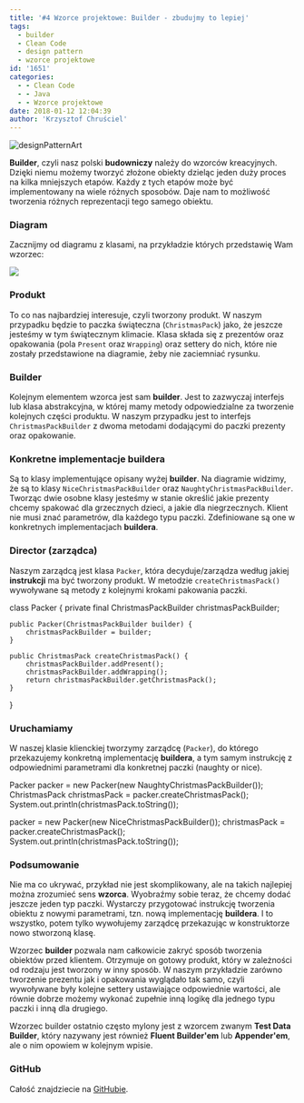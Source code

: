 ```yaml
---
title: '#4 Wzorce projektowe: Builder - zbudujmy to lepiej'
tags:
  - builder
  - Clean Code
  - design pattern
  - wzorce projektowe
id: '1651'
categories:
  - - Clean Code
  - - Java
  - - Wzorce projektowe
date: 2018-01-12 12:04:39
author: 'Krzysztof Chruściel'
---
```


![designPatternArt](http://codecouple.pl/wp-content/uploads/2017/03/designPatternArt.png)

**Builder**, czyli nasz polski **budowniczy** należy do wzorców kreacyjnych. Dzięki niemu możemy tworzyć złożone obiekty dzieląc jeden duży proces na kilka mniejszych etapów. Każdy z tych etapów może być implementowany na wiele różnych sposobów. Daje nam to możliwość tworzenia różnych reprezentacji tego samego obiektu.
<!-- more -->
### Diagram

Zacznijmy od diagramu z klasami, na przykładzie których przedstawię Wam wzorzec:

![](http://codecouple.pl/wp-content/uploads/2017/12/Untitled-Diagram.png)

### Produkt

To co nas najbardziej interesuje, czyli tworzony produkt. W naszym przypadku będzie to paczka świąteczna (`ChristmasPack`) jako, że jeszcze jesteśmy w tym świątecznym klimacie. Klasa składa się z prezentów oraz opakowania (pola `Present` oraz `Wrapping`) oraz settery do nich, które nie zostały przedstawione na diagramie, żeby nie zaciemniać rysunku.

### Builder

Kolejnym elementem wzorca jest sam **builder**. Jest to zazwyczaj interfejs lub klasa abstrakcyjna, w której mamy metody odpowiedzialne za tworzenie kolejnych części produktu. W naszym przypadku jest to interfejs `ChristmasPackBuilder` z dwoma metodami dodającymi do paczki prezenty oraz opakowanie.

### Konkretne implementacje buildera

Są to klasy implementujące opisany wyżej **builder**. Na diagramie widzimy, że są to klasy `NiceChristmasPackBuilder` oraz `NaughtyChristmasPackBuilder`. Tworząc dwie osobne klasy jesteśmy w stanie określić jakie prezenty chcemy spakować dla grzecznych dzieci, a jakie dla niegrzecznych. Klient nie musi znać parametrów, dla każdego typu paczki. Zdefiniowane są one w konkretnych implementacjach **buildera**.

### Director (zarządca)

Naszym zarządcą jest klasa `Packer`, która decyduje/zarządza według jakiej **instrukcji** ma być tworzony produkt. W metodzie `createChristmasPack()` wywoływane są metody z kolejnymi krokami pakowania paczki.

class Packer {
    private final ChristmasPackBuilder christmasPackBuilder;

    public Packer(ChristmasPackBuilder builder) {
        christmasPackBuilder = builder;
    }

    public ChristmasPack createChristmasPack() {
        christmasPackBuilder.addPresent();
        christmasPackBuilder.addWrapping();
        return christmasPackBuilder.getChristmasPack();
    }
}

### Uruchamiamy

W naszej klasie klienckiej tworzymy zarządcę (`Packer`), do którego przekazujemy konkretną implementację **buildera**, a tym samym instrukcję z odpowiednimi parametrami dla konkretnej paczki (naughty or nice).

Packer packer = new Packer(new NaughtyChristmasPackBuilder());
ChristmasPack christmasPack = packer.createChristmasPack();
System.out.println(christmasPack.toString());

packer = new Packer(new NiceChristmasPackBuilder());
christmasPack = packer.createChristmasPack();
System.out.println(christmasPack.toString());

### Podsumowanie

Nie ma co ukrywać, przykład nie jest skomplikowany, ale na takich najlepiej można zrozumieć sens **wzorca**. Wyobraźmy sobie teraz, że chcemy dodać jeszcze jeden typ paczki. Wystarczy przygotować instrukcję tworzenia obiektu z nowymi parametrami, tzn. nową implementację **buildera**. I to wszystko, potem tylko wywołujemy zarządcę przekazując w konstruktorze nowo stworzoną klasę.

Wzorzec **builder** pozwala nam całkowicie zakryć sposób tworzenia obiektów przed klientem. Otrzymuje on gotowy produkt, który w zależności od rodzaju jest tworzony w inny sposób. W naszym przykładzie zarówno tworzenie prezentu jak i opakowania wyglądało tak samo, czyli wywoływane były kolejne settery ustawiające odpowiednie wartości, ale równie dobrze możemy wykonać zupełnie inną logikę dla jednego typu paczki i inną dla drugiego.

Wzorzec builder ostatnio często mylony jest z wzorcem zwanym **Test Data Builder**, który nazywany jest również **Fluent Builder'em** lub **Appender'em**, ale o nim opowiem w kolejnym wpisie.

### GitHub

Całość znajdziecie na [GitHubie](https://github.com/apieszczek/DesignPatterns/).